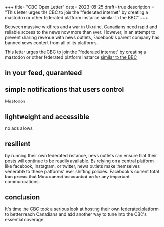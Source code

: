 +++
title= "CBC Open Letter"
date= 2023-08-25
draft= true
description = "This letter urges the CBC to join the "federated internet" by creating a mastodon or other federated platform instance similar to the BBC"
+++

Between massive wildfires and a war in Ukraine, Canadians need rapid and reliable access to the news now more than ever. However, in an attempt to prevent sharing revenue with news outlets, Facebook's parent company has banned news content from all of its platforms. 

This letter urges the CBC to join the "federated internet" by creating a mastodon or other federated platform instance [similar to the BBC](https://www.bbc.com/rd/blog/2023-07-mastodon-distributed-decentralised-fediverse-activitypub)
## in your feed, guaranteed 


## simple notifications that users control 

Mastodon
## lightweight and accessible 

no ads allows 
## resilient 

by running their own federated instance, news outlets can ensure that their posts will continue to be readily available. By relying on a central platform like facebook, instagram, or twitter, news outlets make themselves venerable to these platforms' ever shifting policies. Facebook's current total ban proves that Meta cannot be counted on for any important communications. 
## conclusion 

It's time the CBC took a serious look at hosting their own federated platform to better reach Canadians and add another way to tune into the CBC's essential coverage